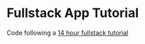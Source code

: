 # Fullstack App Tutorial

Code following a [14 hour fullstack tutorial](https://www.youtube.com/watch?v=I6ypD7qv3Z8&list=WL&index=15)
